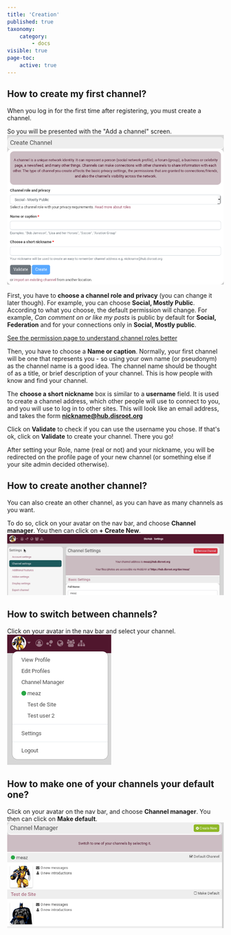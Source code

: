 ```yaml
---
title: 'Creation'
published: true
taxonomy:
    category:
        - docs
visible: true
page-toc:
    active: true
---
```


## How to create my first channel?

When you log in for the first time after registering, you must create a channel.

So you will be presented with the "Add a channel" screen.
![channel_create](en/channel_create.png)

First, you have to **choose a channel role and privacy** (you can change it later though). For example, you can choose **Social, Mostly Public**. According to what you choose, the default permission will change. For example, *Can comment on or like my posts* is public by default for **Social, Federation** and for your connections only in **Social, Mostly public**.

[See the permission page to understand channel roles better](04.Permissions/docs.en.md)

Then, you have to choose a **Name or caption**. Normally, your first channel will be one that represents you - so using your own name (or pseudonym) as the channel name is a good idea. The channel name should be thought of as a title, or brief description of your channel. This is how people with know and find your channel.

The **choose a short nickname** box is similar to a **username** field. It is used to create a channel address, which other people will use to connect to you, and you will use to log in to other sites. This will look like an email address, and takes the form **nickname@hub.disroot.org**

Click on **Validate** to check if you can use the username you chose. If that's ok, click on **Validate** to create your channel. There you go!

After setting your Role, name (real or not) and your nickname, you will be redirected on the profile page of your new channel (or something else if your site admin decided otherwise).

## How to create another channel?
You can also create an other channel, as you can have as many channels as you want.

To do so, click on your avatar on the nav bar, and choose **Channel manager**. You then can click on **+ Create New**.
![channel_creation](en/channel_creation.gif)

## How to switch between channels?
Click on your avatar in the nav bar and select your channel.
![switch_channel](en/avatar_menu.png)

## How to make one of your channels your default one?
Click on your avatar on the nav bar, and choose **Channel manager**. You then can click on **Make default**.
![channel_default](en/channel_default.png)
